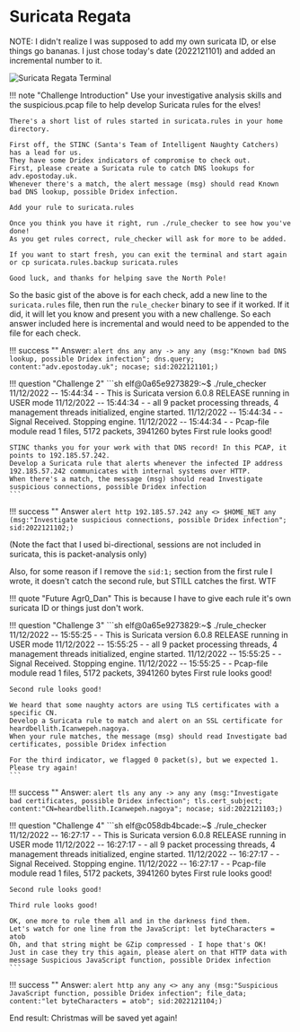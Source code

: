 # Suricata Regata

NOTE: I didn't realize I was supposed to add my own suricata ID, or else things go bananas. I just chose today's date (2022121101) and added an incremental number to it.

![Suricata Regata Terminal](/img/tolkienring/suricataregata.png)

!!! note "Challenge Introduction"
	Use your investigative analysis skills and the suspicious.pcap file to help develop Suricata rules for the elves!

	There's a short list of rules started in suricata.rules in your home directory.

	First off, the STINC (Santa's Team of Intelligent Naughty Catchers) has a lead for us.
	They have some Dridex indicators of compromise to check out.
	First, please create a Suricata rule to catch DNS lookups for adv.epostoday.uk.
	Whenever there's a match, the alert message (msg) should read Known bad DNS lookup, possible Dridex infection.

	Add your rule to suricata.rules

	Once you think you have it right, run ./rule_checker to see how you've done!
	As you get rules correct, rule_checker will ask for more to be added.

	If you want to start fresh, you can exit the terminal and start again or cp suricata.rules.backup suricata.rules

	Good luck, and thanks for helping save the North Pole!

So the basic gist of the above is for each check, add a new line to the `suricata.rules` file, then run the `rule_checker` binary to see if it worked. If it did, it will let you know and present you with a new challenge. So each answer included here is incremental and would need to be appended to the file for each check.

!!! success ""
	Answer: `alert dns any any -> any any (msg:"Known bad DNS lookup, possible Dridex infection"; dns.query; content:"adv.epostoday.uk"; nocase; sid:2022121101;)`

!!! question "Challenge 2"
	```sh
	elf@0a65e9273829:~$ ./rule_checker 
	11/12/2022 -- 15:44:34 - <Notice> - This is Suricata version 6.0.8 RELEASE running in USER mode
	11/12/2022 -- 15:44:34 - <Notice> - all 9 packet processing threads, 4 management threads initialized, engine started.
	11/12/2022 -- 15:44:34 - <Notice> - Signal Received.  Stopping engine.
	11/12/2022 -- 15:44:34 - <Notice> - Pcap-file module read 1 files, 5172 packets, 3941260 bytes
	First rule looks good!

	STINC thanks you for your work with that DNS record! In this PCAP, it points to 192.185.57.242.
	Develop a Suricata rule that alerts whenever the infected IP address 192.185.57.242 communicates with internal systems over HTTP.
	When there's a match, the message (msg) should read Investigate suspicious connections, possible Dridex infection
	```

!!! success ""
	Answer `alert http 192.185.57.242 any <> $HOME_NET any (msg:"Investigate suspicious connections, possible Dridex infection"; sid:2022121102;)`

(Note the fact that I used bi-directional, sessions are not included in suricata, this is packet-analysis only)

Also, for some reason if I remove the `sid:1;` section from the first rule I wrote, it doesn't catch the second rule, but STILL catches the first. WTF

!!! quote "Future Agr0_Dan"
	This is because I have to give each rule it's own suricata ID or things just don't work.

!!! question "Challenge 3"
	```sh
	elf@0a65e9273829:~$ ./rule_checker 
	11/12/2022 -- 15:55:25 - <Notice> - This is Suricata version 6.0.8 RELEASE running in USER mode
	11/12/2022 -- 15:55:25 - <Notice> - all 9 packet processing threads, 4 management threads initialized, engine started.
	11/12/2022 -- 15:55:25 - <Notice> - Signal Received.  Stopping engine.
	11/12/2022 -- 15:55:25 - <Notice> - Pcap-file module read 1 files, 5172 packets, 3941260 bytes
	First rule looks good!

	Second rule looks good!

	We heard that some naughty actors are using TLS certificates with a specific CN.
	Develop a Suricata rule to match and alert on an SSL certificate for heardbellith.Icanwepeh.nagoya.
	When your rule matches, the message (msg) should read Investigate bad certificates, possible Dridex infection

	For the third indicator, we flagged 0 packet(s), but we expected 1. Please try again!
	```

!!! success ""
	Answer: `alert tls any any -> any any (msg:"Investigate bad certificates, possible Dridex infection"; tls.cert_subject; content:"CN=heardbellith.Icanwepeh.nagoya"; nocase; sid:2022121103;)`


!!! question "Challenge 4"
	```sh
	elf@c058db4bcade:~$ ./rule_checker 
	11/12/2022 -- 16:27:17 - <Notice> - This is Suricata version 6.0.8 RELEASE running in USER mode
	11/12/2022 -- 16:27:17 - <Notice> - all 9 packet processing threads, 4 management threads initialized, engine started.
	11/12/2022 -- 16:27:17 - <Notice> - Signal Received.  Stopping engine.
	11/12/2022 -- 16:27:17 - <Notice> - Pcap-file module read 1 files, 5172 packets, 3941260 bytes
	First rule looks good!

	Second rule looks good!

	Third rule looks good!

	OK, one more to rule them all and in the darkness find them.
	Let's watch for one line from the JavaScript: let byteCharacters = atob
	Oh, and that string might be GZip compressed - I hope that's OK!
	Just in case they try this again, please alert on that HTTP data with message Suspicious JavaScript function, possible Dridex infection
	```

!!! success ""
	Answer: `alert http any any <> any any (msg:"Suspicious JavaScript function, possible Dridex infection"; file_data; content:"let byteCharacters = atob"; sid:2022121104;)`

End result: Christmas will be saved yet again!